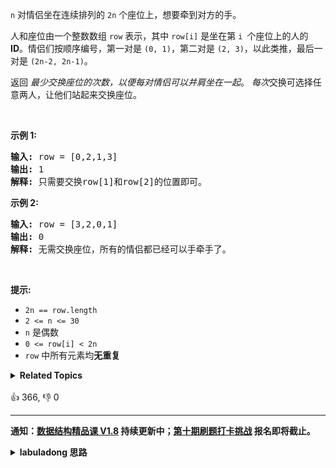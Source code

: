 <p><code>n</code> 对情侣坐在连续排列的 <code>2n</code>&nbsp;个座位上，想要牵到对方的手。</p>

<p>人和座位由一个整数数组 <code>row</code> 表示，其中 <code>row[i]</code> 是坐在第 <code>i </code>个座位上的人的 <strong>ID</strong>。情侣们按顺序编号，第一对是&nbsp;<code>(0, 1)</code>，第二对是&nbsp;<code>(2, 3)</code>，以此类推，最后一对是&nbsp;<code>(2n-2, 2n-1)</code>。</p>

<p>返回 <em>最少交换座位的次数，以便每对情侣可以并肩坐在一起</em>。 <i>每次</i>交换可选择任意两人，让他们站起来交换座位。</p>

<p>&nbsp;</p>

<p><strong>示例 1:</strong></p>

<pre>
<strong>输入:</strong> row = [0,2,1,3]
<strong>输出:</strong> 1
<strong>解释:</strong> 只需要交换row[1]和row[2]的位置即可。
</pre>

<p><strong>示例 2:</strong></p>

<pre>
<strong>输入:</strong> row = [3,2,0,1]
<strong>输出:</strong> 0
<strong>解释:</strong> 无需交换座位，所有的情侣都已经可以手牵手了。
</pre>

<p>&nbsp;</p>

<p><strong>提示:</strong></p>

<ul>
	<li><code>2n == row.length</code></li>
	<li><code>2 &lt;= n &lt;= 30</code></li>
	<li><code>n</code>&nbsp;是偶数</li>
	<li><code>0 &lt;= row[i] &lt; 2n</code></li>
	<li><code>row</code>&nbsp;中所有元素均<strong>无重复</strong></li>
</ul>
<details><summary><strong>Related Topics</strong></summary>贪心 | 深度优先搜索 | 广度优先搜索 | 并查集 | 图</details><br>

<div>👍 366, 👎 0</div>

<div id="labuladong"><hr>

**通知：[数据结构精品课 V1.8](https://aep.h5.xeknow.com/s/1XJHEO) 持续更新中；[第十期刷题打卡挑战](https://mp.weixin.qq.com/s/eUG2OOzY3k_ZTz-CFvtv5Q) 报名即将截止。**

<details><summary><strong>labuladong 思路</strong></summary>

## 基本思路

这道题的思路比较巧妙。

首先，每个人都有一个 `person_id`，`person_id` 相邻的两个人被认为是一对情侣，即 (0, 1), (2, 3) ...

那如果我想给「每对情侣」给一个 `couple_id`，从 0 到 n - 1，如何分配？

可以把 `person_id / 2` 作为 `couple_id`，因为每对情侣的 `person_id` 相邻，除以二向下取整之后结果相同：

```
0 / 2 == 1 / 2 == 0，2 / 2 == 3 / 2 == 1 ...
```

在理想情况下，每对情侣坐在一起，结合 [Union Find 算法](https://labuladong.github.io/article/fname.html?fname=UnionFind算法详解) 将 `couple_id` 相同的两个节点相连，最终应该有 `n` 个联通分量。

但实际上并不是每对情侣都坐在正确的位置上，所以会有多对情侣进入了同一个连通分量，导致连通分量的数量变少，`n` 和连通分量只差就是需要交换的次数，可以自行画图理解。

**标签：并查集算法**

## 解法代码

```java
class Solution {
    public int minSwapsCouples(int[] row) {
        int n = row.length;
        UF uf = new UF(n);
        for (int i = 0; i < n; i += 2) {
            // 将两人的 couple_id 进行连接
            uf.union(row[i] / 2, row[i + 1] / 2);
        }
        // 和连通分量的差即为需要交换的次数
        return n - uf.count();
    }
}

// 并查集算法模板
class UF {
    // 记录连通分量个数
    private int count;
    // 存储若干棵树
    private int[] parent;

    public UF(int n) {
        this.count = n;
        parent = new int[n];
        for (int i = 0; i < n; i++) {
            parent[i] = i;
        }
    }

    /* 将 p 和 q 连通 */
    public void union(int p, int q) {
        int rootP = find(p);
        int rootQ = find(q);
        if (rootP == rootQ)
            return;

        parent[rootQ] = rootP;
        count--;
    }

    /* 判断 p 和 q 是否互相连通 */
    public boolean connected(int p, int q) {
        int rootP = find(p);
        int rootQ = find(q);
        // 处于同一棵树上的节点，相互连通
        return rootP == rootQ;
    }

    /* 返回节点 x 的根节点 */
    private int find(int x) {
        while (parent[x] != x) {
            // 进行路径压缩
            parent[x] = parent[parent[x]];
            x = parent[x];
        }
        return x;
    }

    public int count() {
        return count;
    }
}
```

</details>
</div>





